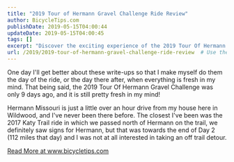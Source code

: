 ```yaml
---
title: "2019 Tour of Hermann Gravel Challenge Ride Review"
author: BicycleTips.com
publishDate: 2019-05-15T04:00:44
updateDate: 2019-05-15T04:00:45
tags: []
excerpt: "Discover the exciting experience of the 2019 Tour Of Hermann Gravel Challenge in Hermann, Missouri, as shared on www.bicycletips.com! Join the journey today."
url: /2019/2019-tour-of-hermann-gravel-challenge-ride-review  # Use the generated URL with year
---
```

<p>One day I'll get better about these write-ups so that I make myself do them the day of the ride, or the day there after, when everything is fresh in my mind. That being said, the 2019 Tour Of Hermann Gravel Challenge was only 9 days ago, and it is still pretty fresh in my mind!</p>  <p>Hermann Missouri is just a little over an hour drive from my house here in Wildwood, and I've never been there before. The closest I've been was the 2017 Katy Trail ride in which we passed north of Hermann on the trail, we definitely saw signs for Hermann, but that was towards the end of Day 2 (112 miles that day) and I was not at all interested in taking an off trail detour.</p> <a href="https://www.bicycletips.com/tips/aid/46">Read More at www.bicycletips.com</a>

